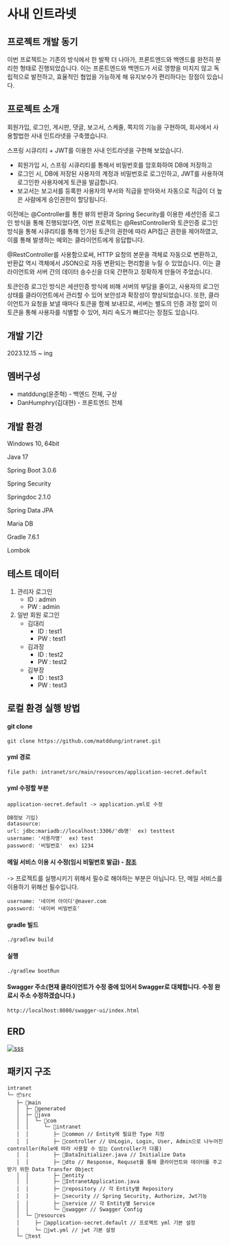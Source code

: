 사내 인트라넷
=============

프로젝트 개발 동기
------------------
이번 프로젝트는 기존의 방식에서 한 발짝 더 나아가, 프론트엔드와 백엔드를 완전히 분리한 형태로 진행되었습니다. 이는 프론트엔드와 백엔드가 서로 영향을 미치지 않고 독립적으로 발전하고, 효율적인 협업을 가능하게 해 유지보수가 편리하다는 장점이 있습니다.

프로젝트 소개
-------------
회원가입, 로그인, 게시판, 댓글, 보고서, 스케줄, 쪽지의 기능을 구현하여, 회사에서 사용할법한 사내 인트라넷을 구축했습니다.

스프링 시큐리티 + JWT를 이용한 사내 인트라넷을 구현해 보았습니다.

- 회원가입 시, 스프링 시큐리티를 통해서 비밀번호를 암호화하여 DB에 저장하고
- 로그인 시, DB에 저장된 사용자의 계정과 비밀번호로 로그인하고, JWT를 사용하여 로그인한 사용자에게 토큰을 발급합니다.
- 보고서는 보고서를 등록한 사용자의 부서와 직급을 받아와서 자동으로 직급이 더 높은 사람에게 승인권한이 할당됩니다.

이전에는 @Controller를 통한 뷰의 반환과 Spring Security를 이용한 세션인증 로그인 방식을 통해 진행되었다면, 이번 프로젝트는 @RestController와 토큰인증 로그인 방식을 통해 시큐리티를 통해 인가된 토큰의 권한에 따라 API접근 권한을 제어하였고, 이를 통해 발생하는 예외는 클라이언트에게 응답합니다.

@RestController를 사용함으로써, HTTP 요청의 본문을 객체로 자동으로 변환하고, 반환값 역시 객체에서 JSON으로 자동 변환되는 편리함을 누릴 수 있었습니다. 이는 클라이언트와 서버 간의 데이터 송수신을 더욱 간편하고 정확하게 만들어 주었습니다.

토큰인증 로그인 방식은 세션인증 방식에 비해 서버의 부담을 줄이고, 사용자의 로그인 상태를 클라이언트에서 관리할 수 있어 보안성과 확장성이 향상되었습니다. 또한, 클라이언트가 요청을 보낼 때마다 토큰을 함께 보내므로, 서버는 별도의 인증 과정 없이 이 토큰을 통해 사용자를 식별할 수 있어, 처리 속도가 빠르다는 장점도 있습니다.



개발 기간
---------
2023.12.15 ~ ing

멤버구성
--------
* matddung(윤준혁) - 백엔드 전체, 구상
* DanHumphry(김대현) - 프론트엔드 전체

개발 환경
---------
Windows 10, 64bit

Java 17

Spring Boot 3.0.6

Spring Security

Springdoc 2.1.0

Spring Data JPA

Maria DB

Gradle 7.6.1

Lombok

테스트 데이터
---------
1. 관리자 로그인
   * ID : admin
   * PW : admin
2. 일반 회원 로그인
   * 김대리
     * ID : test1
     * PW : test1
   * 김과장
     * ID : test2
     * PW : test2
   * 김부장
     * ID : test3
     * PW : test3

로컬 환경 실행 방법
-------------------
#### git clone

    git clone https://github.com/matddung/intranet.git

#### yml 경로

    file path: intranet/src/main/resources/application-secret.default

#### yml 수정할 부분

    application-secret.default -> application.yml로 수정
    
    DB정보 기입)
    datasource:
    url: jdbc:mariadb://localhost:3306/'db명'  ex) testtest
    username: '사용자명'  ex) test
    password: '비밀번호'  ex) 1234

#### 메일 서비스 이용 시 수정(임시 비밀번호 발급) - [참조](https://velog.io/@studyjun/SpringBoot-SMTP-%EB%84%A4%EC%9D%B4%EB%B2%84-%EC%9D%B4%EB%A9%94%EC%9D%BC-%EC%9D%B8%EC%A6%9D)
-> 프로젝트를 실행시키기 위해서 필수로 해야하는 부분은 아닙니다. 단, 메일 서비스를 이용하기 위해선 필수입니다.

    username: '네이버 아이디'@naver.com
    password: '네이버 비밀번호'

#### gradle 빌드

    ./gradlew build

#### 실행

    ./gradlew bootRun

#### Swagger 주소(현재 클라이언트가 수정 중에 있어서 Swagger로 대체합니다. 수정 완료시 주소 수정하겠습니다.)

    http://localhost:8080/swagger-ui/index.html

ERD
---

<a href="https://ibb.co/GHwTRDx"><img src="https://i.ibb.co/y4TSqCf/sss.png" alt="sss" border="0"></a>

패키지 구조
----------
```
intranet
└─ 📦src
   ├─ 📂main
   │  ├─ 📂generated
   │  ├─ 📂java
   │  │  └─ 📂com
   │  │     └─ 📂intranet
   │  │        ├─ 📂common // Entity에 필요한 Type 지정
   │  │        ├─ 📂controller // UnLogin, Login, User, Admin으로 나누어진 controller(Role에 따라 사용할 수 있는 Controller가 다름)
   │  │        ├─ 📜DataInitializer.java // Initialize Data
   │  │        ├─ 📂dto // Response, Requset를 통해 클라이언트와 데이터를 주고받기 위한 Data Transfer Object
   │  │        ├─ 📂entity
   │  │        ├─ 📜IntranetApplication.java
   │  │        ├─ 📂repository // 각 Entity별 Repository
   │  │        ├─ 📂security // Spring Security, Authorize, Jwt기능
   │  │        ├─ 📂service // 각 Entity별 Service
   │  │        └─ 📂swagger // Swagger Config
   │  └─ 📂resources
   │     ├─ 📜application-secret.default // 프로젝트 yml 기본 설정
   │     └─ 📜jwt.yml // jwt 기본 설정
   └─ 📂test
```
